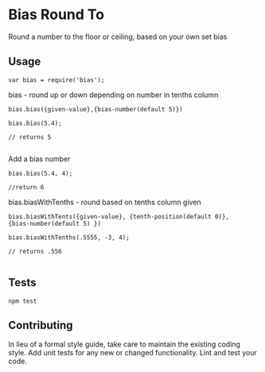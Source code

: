 Bias Round To
=========

Round a number to the floor or ceiling, based on your own set bias

## Usage

`var bias = require('bias');`
                                                                
bias - round up or down depending on number in tenths column           

`bias.bias({given-value},{bias-number(default 5)})`                     
                                                                        
```                                                                     
bias.bias(5.4);                                                         
                                                                        
// returns 5                                                            
                                                                       
```                                                                     
                                                                       
Add a bias number                                                       
                                                                     
```                                                                     
bias.bias(5.4, 4);                                                      
                                                                     
//return 6                                                              
```                                                                     
                                                                      
bias.biasWithTenths - round based on tenths column given    

`bias.biasWithTents({given-value}, {tenth-position(default 0)},         
{bias-number(default 5) })`                                             
                                                                       
```                                                                     
bias.biasWithTenths(.5555, -3, 4);                                      
                                                                    
// returns .556                                                         
                                                                         
```              

## Tests

  `npm test`

## Contributing

In lieu of a formal style guide, take care to maintain the existing coding style. Add unit tests for any new or changed functionality. Lint and test your code.